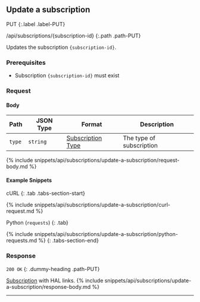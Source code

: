 ## Update a subscription

PUT
{:.label .label-PUT}

/api/subscriptions/{subscription-id}
{:.path .path-PUT}

Updates the subscription `{subscription-id}`.

### Prerequisites
- Subscription `{subscription-id}` must exist

### Request
#### Body

Path | JSON Type | Format | Description
---- | ---- | ------ | -----------
`type` | `string` | [Subscription Type](#subscription-type) | The type of subscription

{% include snippets/api/subscriptions/update-a-subscription/request-body.md %}

#### Example Snippets
cURL
{: .tab .tabs-section-start}

{% include snippets/api/subscriptions/update-a-subscription/curl-request.md %}

Python (`requests`)
{: .tab}

{% include snippets/api/subscriptions/update-a-subscription/python-requests.md %}
{: .tabs-section-end}

### Response
`200 OK`
{: .dummy-heading .path-PUT}

[Subscription](#subscription) with HAL links.
{% include snippets/api/subscriptions/update-a-subscription/response-body.md %}

---
